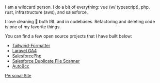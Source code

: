 I am a wildcard person. I do a bit of everything: vue (w/ typescript), php, rust, infrastructure (aws), and salesforce.

I love cleaning 🧹 both IRL and in codebases. Refactoring and deleting code is one of my favorite things.

You can find a few open source projects that I have built below:

- [Tailwind-Formatter](https://github.com/WalrusSoup/Tailwind-Formatter)
- [Laravel GA4](https://github.com/MyOutDeskLLC/Laravel-Analytics-V4)
- [SalesforcePhp](https://github.com/MyOutDeskLLC/SalesforcePhp)
- [Salesforce Duplicate File Scanner](https://github.com/MyOutDeskLLC/SalesforceDuplicateFileScanner)
- [AutoBcc](https://github.com/MyOutDeskLLC/auto-bcc)

[Personal Site](https://jaysonlindsley.dev)
